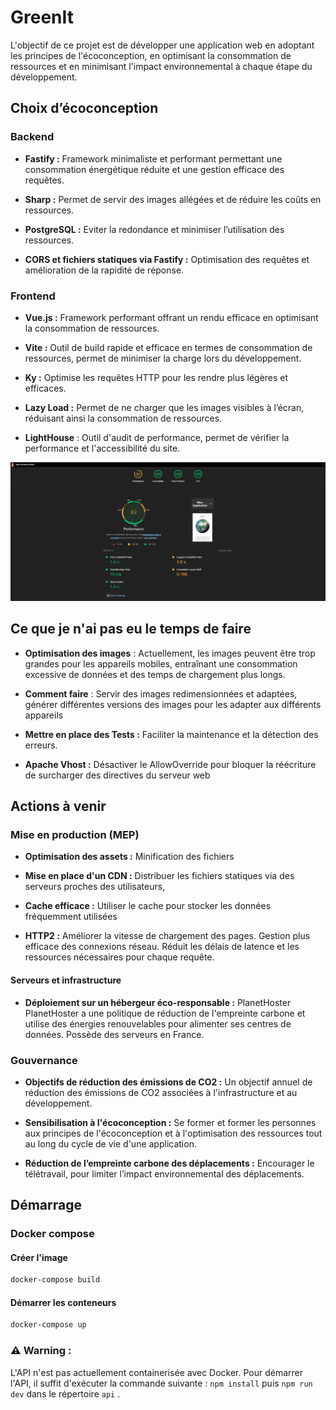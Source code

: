 # GreenIt
L'objectif de ce projet est de développer une application web en adoptant les principes de l'écoconception, en optimisant la consommation de ressources et en minimisant l'impact environnemental à chaque étape du développement.
## Choix d’écoconception

### Backend
- **Fastify :** Framework minimaliste et performant permettant une consommation énergétique réduite et une gestion efficace des requêtes.

- **Sharp :** Permet de servir des images allégées et de réduire les coûts en ressources.

- **PostgreSQL :** Eviter la redondance et minimiser l’utilisation des ressources.

- **CORS et fichiers statiques via Fastify :** Optimisation des requêtes et amélioration de la rapidité de réponse.

### Frontend

- **Vue.js :** Framework performant offrant un rendu efficace en optimisant la consommation de ressources.

- **Vite :** Outil de build rapide et efficace en termes de consommation de ressources, permet de minimiser la charge lors du développement.

- **Ky :** Optimise les requêtes HTTP pour les rendre plus légères et efficaces.

- **Lazy Load :** Permet de ne charger que les images visibles à l’écran, réduisant ainsi la consommation de ressources.

- **LightHouse** : Outil d'audit de performance, permet de vérifier la performance et l'accessibilité du site.

![Image du lightouse du projet](./lighthouse.png)

## Ce que je n'ai pas eu le temps de faire
- **Optimisation des images** : 
Actuellement, les images peuvent être trop grandes pour les appareils mobiles, entraînant une consommation excessive de données et des temps de chargement plus longs.

- **Comment faire** : Servir des images redimensionnées et adaptées, générer différentes versions des images pour les adapter aux différents appareils

- **Mettre en place des Tests :** Faciliter la maintenance et la détection des erreurs.

- **Apache Vhost :**  Désactiver le AllowOverride pour bloquer la réécriture
de surcharger des directives du serveur web

## Actions à venir

### Mise en production (MEP)
- **Optimisation des assets :**  Minification des fichiers  

- **Mise en place d'un CDN :** Distribuer les fichiers statiques via des serveurs proches des utilisateurs,

- **Cache efficace :** Utiliser le cache pour stocker les données fréquemment utilisées

- **HTTP2 :** Améliorer la vitesse de chargement des pages. Gestion plus efficace des connexions réseau. Réduit les délais de latence et les ressources nécessaires pour chaque requête.

#### Serveurs et infrastructure 
- **Déploiement sur un hébergeur éco-responsable :** PlanetHoster
PlanetHoster a une politique de réduction de l'empreinte carbone et utilise des énergies renouvelables pour alimenter ses centres de données. Possède des serveurs en France. 

### Gouvernance
- **Objectifs de réduction des émissions de CO2 :** 
 Un objectif annuel de réduction des émissions de CO2 associées à l'infrastructure et au développement.

- **Sensibilisation à l'écoconception :**
  Se former et former les personnes aux principes de l'écoconception et à l'optimisation des ressources tout au long du cycle de vie d'une application. 


- **Réduction de l’empreinte carbone des déplacements :**
  Encourager le télétravail, pour limiter l’impact environnemental des déplacements.



## Démarrage

### Docker compose
#### Créer l'image
```bash
docker-compose build
```
#### Démarrer les conteneurs
```bash
docker-compose up
```
### ⚠️ **Warning :**
L'API n'est pas actuellement containerisée avec Docker. Pour démarrer l'API, il suffit d'exécuter la commande suivante : `npm install` puis `npm run dev` dans le répertoire `api` .


